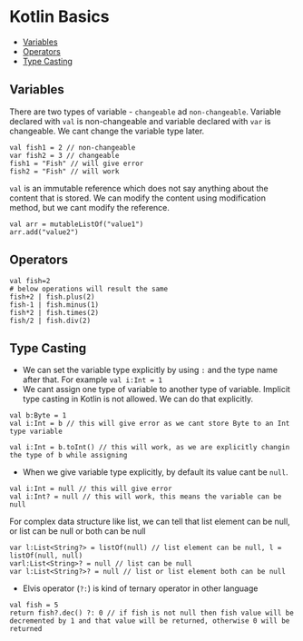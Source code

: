 # Kotlin Basics
- [Variables](#variables)
- [Operators](#operators)
- [Type Casting](#type-casting)

## Variables
There are two types of variable - `changeable` ad `non-changeable`. Variable declared with `val` is non-changeable and variable declared with `var` is changeable. We cant change the variable type later.
```
val fish1 = 2 // non-changeable
var fish2 = 3 // changeable
fish1 = "Fish" // will give error
fish2 = "Fish" // will work
```
`val` is an immutable reference which does not say anything about the content that is stored. We can modify the content using modification method, but we cant modify the reference.
```
val arr = mutableListOf("value1")
arr.add("value2")
```

## Operators
```
val fish=2
# below operations will result the same
fish+2 | fish.plus(2)
fish-1 | fish.minus(1)
fish*2 | fish.times(2)
fish/2 | fish.div(2)
```

## Type Casting
- We can set the variable type explicitly by using `:` and the type name after that. For example `val i:Int = 1`
- We cant assign one type of variable to another type of variable. Implicit type casting in Kotlin is not allowed. We can do that explicitly.
```
val b:Byte = 1
val i:Int = b // this will give error as we cant store Byte to an Int type variable

val i:Int = b.toInt() // this will work, as we are explicitly changin the type of b while assigning
```
- When we give variable type explicitly, by default its value cant be `null`.
```
val i:Int = null // this will give error
val i:Int? = null // this will work, this means the variable can be null
```
For complex data structure like list, we can tell that list element can be null, or list can be null or both can be null
```
var l:List<String?> = listOf(null) // list element can be null, l = listOf(null, null)
varl:List<String>? = null // list can be null
var l:List<String?>? = null // list or list element both can be null
```
- Elvis operator (`?:`) is kind of ternary operator in other language
```
val fish = 5
return fish?.dec() ?: 0 // if fish is not null then fish value will be decremented by 1 and that value will be returned, otherwise 0 will be returned
```
